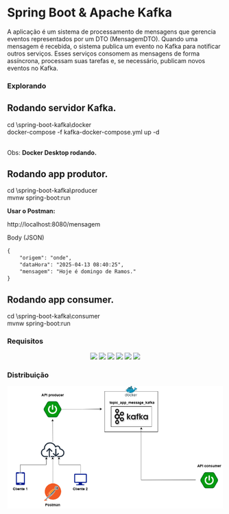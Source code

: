 # Spring Boot & Apache Kafka

A aplicação é um sistema de processamento de mensagens que gerencia eventos representados por um DTO (MensagemDTO). Quando uma mensagem é recebida, o sistema publica um evento no Kafka para notificar outros serviços. Esses serviços consomem as mensagens de forma assíncrona, processam suas tarefas e, se necessário, publicam novos eventos no Kafka.

### Explorando

## Rodando servidor Kafka.

cd \spring-boot-kafka\docker<br/>
docker-compose -f kafka-docker-compose.yml up -d<br/><br/>

Obs: __Docker Desktop rodando.__

## Rodando app produtor.

cd \spring-boot-kafka\producer<br/>
mvnw spring-boot:run

**Usar o Postman:**

http://localhost:8080/mensagem

Body (JSON)<br/>
```
{
    "origem": "onde",
    "dataHora": "2025-04-13 08:40:25",
    "mensagem": "Hoje é domingo de Ramos."
}
```

## Rodando app consumer.

cd \spring-boot-kafka\consumer<br/>
mvnw spring-boot:run


### Requisitos

<p align="center">
	<img loading="lazy" src="https://img.shields.io/badge/Java-17-blue?logo=openjdk"/>
	<img loading="lazy" src="https://img.shields.io/badge/Spring-3.4.3-blue?logo=spring"/>
	<img loading="lazy" src="https://img.shields.io/badge/Git-2.43.0-blue?logo=git"/>
	<img loading="lazy" src="https://img.shields.io/badge/Maven-3.9.3-blue?logo=apachemaven"/>
	<img loading="lazy" src="https://img.shields.io/badge/Kafka-4.0-blue?logo=apache-kafka"/>
	<img loading="lazy" src="https://img.shields.io/badge/Docker-27.3-blue?logo=docker"/>
</p>


### Distribuição

![Distribuicao](image/drawio.png)
